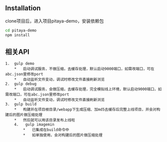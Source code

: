 ## Installation
clone项目后，进入项目pitaya-demo，安装依赖包

```bash
cd pitaya-demo
npm install 
```
##	相关API
	1.	gulp demo
		*	启动调试服务，不做压缩，去缓存处理，默认启动9000端口，如需改端口，可在abc.json里修改port
		*	自动监听文件变动，调试时修改文件直接刷新浏览
	2.	gulp debug
		*	启动调试服务，会做压缩，去缓存处理，完全模拟线上环境，默认启动9000端口，如需改端口，可在abc.json里修改port
		*	自动监听文件变动，调试时修改文件直接刷新浏览
	3.	gulp build
		*	构建并在项目根目录/webapp下生成压缩、加md5去缓存后完整上线项目，并会对构建后的图片做压缩处理
		*	然后就可以用该目录发布上线啦
    	4.   gulp imagemin
            *   已集成在build命令中
            *	如单独使用，会对构建后的图片做压缩处理
